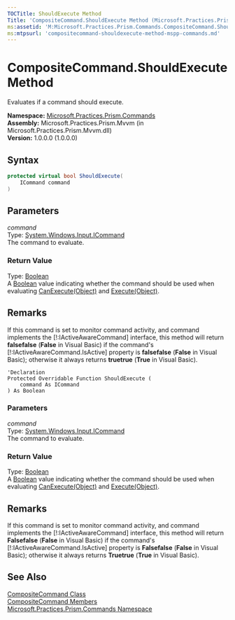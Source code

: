 ```yaml
---
TOCTitle: ShouldExecute Method
Title: 'CompositeCommand.ShouldExecute Method (Microsoft.Practices.Prism.Commands)'
ms:assetid: 'M:Microsoft.Practices.Prism.Commands.CompositeCommand.ShouldExecute(System.Windows.Input.ICommand)'
ms:mtpsurl: 'compositecommand-shouldexecute-method-mspp-commands.md'
---
```


# CompositeCommand.ShouldExecute Method

Evaluates if a command should execute.

**Namespace:** [Microsoft.Practices.Prism.Commands](/patterns-practices/reference/mspp-commands-namespace)<br/>
**Assembly:** Microsoft.Practices.Prism.Mvvm (in Microsoft.Practices.Prism.Mvvm.dll) <br/>
**Version:** 1.0.0.0 (1.0.0.0)

## Syntax

```C#
protected virtual bool ShouldExecute(
	ICommand command
)
```

## Parameters

*command*  
Type: [System.Windows.Input.ICommand](http://msdn.microsoft.com/en-us/library/ms616869)  
The command to evaluate.

### Return Value

Type: [Boolean](http://msdn.microsoft.com/en-us/library/a28wyd50)   
A [Boolean](http://msdn.microsoft.com/en-us/library/a28wyd50) value indicating whether the command should be used when evaluating [CanExecute(Object)](/patterns-practices/reference/compositecommand-canexecute-method-mspp-commands) and [Execute(Object)](/patterns-practices/reference/compositecommand-execute-method-mspp-commands).

## Remarks

 If this command is set to monitor command activity, and command implements the [!:IActiveAwareCommand\] interface, this method will return **falsefalse** (**False** in Visual Basic) if the command's [!:IActiveAwareCommand.IsActive\] property is **falsefalse** (**False** in Visual Basic); otherwise it always returns **truetrue** (**True** in Visual Basic).

```VB
'Declaration
Protected Overridable Function ShouldExecute ( 
	command As ICommand
) As Boolean
```

### Parameters

*command*  
Type: [System.Windows.Input.ICommand](http://msdn.microsoft.com/en-us/library/ms616869)  
The command to evaluate.

### Return Value

Type: [Boolean](http://msdn.microsoft.com/en-us/library/a28wyd50)    
A [Boolean](http://msdn.microsoft.com/en-us/library/a28wyd50) value indicating whether the command should be used when evaluating [CanExecute(Object)](/patterns-practices/reference/compositecommand-canexecute-method-mspp-commands) and [Execute(Object)](/patterns-practices/reference/compositecommand-execute-method-mspp-commands).

## Remarks

 If this command is set to monitor command activity, and command implements the [!:IActiveAwareCommand\] interface, this method will return **Falsefalse** (**False** in Visual Basic) if the command's [!:IActiveAwareCommand.IsActive\] property is **Falsefalse** (**False** in Visual Basic); otherwise it always returns **Truetrue** (**True** in Visual Basic).
 

## See Also

[CompositeCommand Class](/patterns-practices/reference/compositecommand-class-mspp-commands)<br/>
[CompositeCommand Members](/patterns-practices/reference/compositecommand-members-mspp-commands)<br/>
[Microsoft.Practices.Prism.Commands Namespace](/patterns-practices/reference/mspp-commands-namespace)<br/>